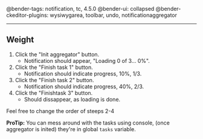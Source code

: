 @bender-tags: notification, tc, 4.5.0
@bender-ui: collapsed
@bender-ckeditor-plugins: wysiwygarea, toolbar, undo, notificationaggregator

---

## Weight

1. Click the "Init aggregator" button.
	* Notification should appear, "Loading 0 of 3... 0%".
1. Click the "Finish task 1" button.
	* Notification should indicate progress, 10%, 1/3.
1. Click the "Finish task 2" button.
	* Notification should indicate progress, 40%, 2/3.
1. Click the "Finishtask 3" button.
	* Should dissappear, as loading is done.


Feel free to change the order of steeps 2-4

**ProTip:** You can mess around with the tasks using console, (once aggregator is inited) they're in global `tasks` variable.